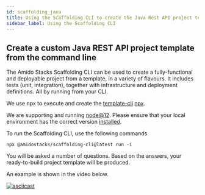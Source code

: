 ```yaml
---
id: scaffolding_java
title: Using the Scaffolding CLI to create the Java Rest API project template
sidebar_label: Using the Scaffolding CLI
---
```


## Create a custom Java REST API project template from the command line

The Amido Stacks Scaffolding CLI can be used to create a fully-functional and deployable project from a template, in a variety of flavours.
It includes tests (unit, integration), together with infrastructure and deployment definitions. All by running from your CLI.

We use npx to execute and create the
[template-cli](https://www.npmjs.com/package/@amidostacks/scaffolding-cli)
[npx](https://www.npmjs.com/package/npx).

We are supporting and running [node@12](https://nodejs.org/en/about/releases/).
Please ensure that your local environment has the correct version [installed](https://nodejs.org/en/download/).

To run the Scaffolding CLI, use the following commands

```text
npx @amidostacks/scaffolding-cli@latest run -i  
```

You will be asked a number of questions. Based on the answers, your ready-to-build project template will be produced.

An example is shown in the video below.

[![asciicast](https://asciinema.org/a/358208.svg)](https://asciinema.org/a/358208)
